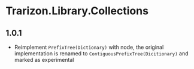 ﻿# Trarizon.Library.Collections

## 1.0.1

- Reimplement `PrefixTree(Dictionary)` with node, the original implementation is renamed to `ContiguousPrefixTree(Dicitionary)` and marked as experimental